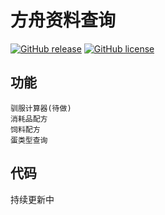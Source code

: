 # 方舟资料查询

[![GitHub release](https://img.shields.io/github/v/release/star-hengxing/ARK-assistant)](https://github.com/star-hengxing/ARK-assistant/releases)
[![GitHub license](https://img.shields.io/github/license/star-hengxing/ARK-assistant)](https://github.com/star-hengxing/ARK-assistant/blob/master/LICENSE)

## 功能
    驯服计算器(待做)
    消耗品配方
    饲料配方
    蛋类型查询
## 代码

持续更新中